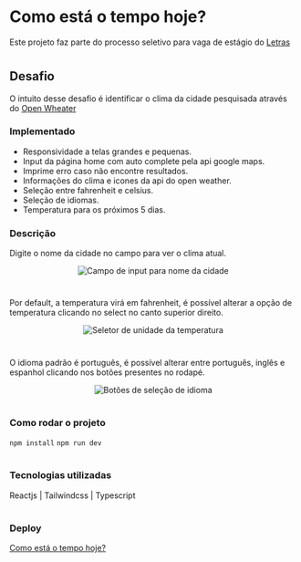# Como está o tempo hoje?

Este projeto faz parte do processo seletivo para vaga de estágio do [Letras](https://www.letras.mus.br/)

#

## Desafio

O intuito desse desafio é identificar o clima da cidade pesquisada através do [Open Wheater](https://openweathermap.org/)

### Implementado

- Responsividade a telas grandes e pequenas.
- Input da página home com auto complete pela api google maps.
- Imprime erro caso não encontre resultados.
- Informações do clima e icones da api do open weather.
- Seleção entre fahrenheit e celsius.
- Seleção de idiomas.
- Temperatura para os próximos 5 dias.

### Descrição

<p>Digite o nome da cidade no campo para ver o clima atual.</p>
<p align="center" width="100%">
  <img src='https://i.imgur.com/giZEU7C.png' alt='Campo de input para nome da cidade' align='center'>
</p>

#

<p>Por default, a temperatura virá em fahrenheit, é possível alterar a opção de temperatura clicando no select no canto superior direito.</p>
<p align="center" width="100%">
  <img src='https://i.imgur.com/vygbZrt.png' alt='Seletor de unidade da temperatura' align='center'>
</p>

#

<p>O idioma padrão é português, é possível alterar entre português, inglês e espanhol clicando nos botões presentes no rodapé.</p>
<p align="center" width="100%">
  <img src='https://i.imgur.com/4TLppPb.png' alt='Botões de seleção de idioma' >
</p>

#

### Como rodar o projeto

`npm install`
`npm run dev`

#

### Tecnologias utilizadas

<p>Reactjs | Tailwindcss | Typescript</p>

#

### Deploy

[Como está o tempo hoje?](https://desafio-pratico-letras.vercel.app/)
